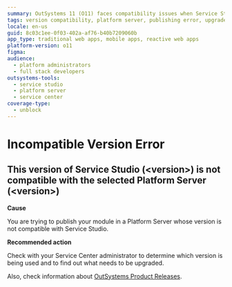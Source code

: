 ```yaml
---
summary: OutSystems 11 (O11) faces compatibility issues when Service Studio and Platform Server versions mismatch.
tags: version compatibility, platform server, publishing error, upgrade guide, product release cycle
locale: en-us
guid: 8c03c1ee-0f03-402a-af76-b40b7209060b
app_type: traditional web apps, mobile apps, reactive web apps
platform-version: o11
figma:
audience:
  - platform administrators
  - full stack developers
outsystems-tools:
  - service studio
  - platform server
  - service center
coverage-type:
  - unblock
---
```


# Incompatible Version Error

## This version of Service Studio (&lt;version>) is not compatible with the selected Platform Server (&lt;version>)

**Cause**

You are trying to publish your module in a Platform Server whose version is not compatible with Service Studio.

**Recommended action**

Check with your Service Center administrator to determine which version is being used and to find out what needs to be upgraded. 

Also, check information about [OutSystems Product Releases](https://success.outsystems.com/Support/Enterprise_Customers/Upgrading/OutSystems_Release_Cycle).

